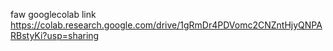 faw googlecolab link
https://colab.research.google.com/drive/1gRmDr4PDVomc2CNZntHjyQNPARBstyKi?usp=sharing
